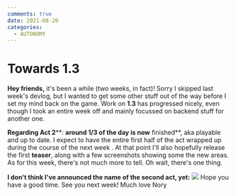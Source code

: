 ```yaml
---
comments: true
date: 2021-08-20
categories:
  - AUTONOMY
---
```


# Towards 1.3
**Hey friends,**
it's been a while (two weeks, in fact)!
Sorry I skipped last week's devlog, but I wanted to get some other stuff out of the way before I set my mind back on the game.
Work on **1.3** has progressed nicely, even though I took an entire week off and mainly focussed on backend stuff for another one.

**Regarding Act 2****: **around **1/3 of the day** is now** finished**, aka playable and up to date.
I expect to have the entire first half of the act wrapped up during the course of the next week .
At that point I'll also hopefully release the first **teaser**, along with a few screenshots showing some the new areas.
As for this week, there's not much more to tell.
Oh wait, there's one thing.

**I don't think I've announced the name of the second act, yet:**
![](https://img.itch.zone/aW1nLzY3NzI5NjQucG5n/original/8T1tnq.png)
Hope you have a good time.
See you next week!
Much love
Nory
